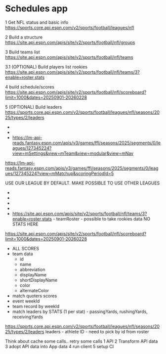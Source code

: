 # Schedules app

1 Get NFL status and basic info
https://sports.core.api.espn.com/v2/sports/football/leagues/nfl

2 Build a structure
https://site.api.espn.com/apis/site/v2/sports/football/nfl/groups

3 Build teams list
https://site.api.espn.com/apis/site/v2/sports/football/nfl/teams

3.1 (OPTIONAL) Build players list rookies
https://site.api.espn.com/apis/site/v2/sports/football/nfl/teams/3?enable=roster,stats

4 build schedule/scores
https://site.api.espn.com/apis/site/v2/sports/football/nfl/scoreboard?limit=1000&dates=20250901-20260228

5 (OPTIONAL) Build leaders
https://sports.core.api.espn.com/v2/sports/football/leagues/nfl/seasons/2025/types/2/leaders

-
-
- https://lm-api-reads.fantasy.espn.com/apis/v3/games/ffl/seasons/2025/segments/0/leagues/127345224?view=mSettings&view=mTeam&view=modular&view=mNav

https://lm-api-reads.fantasy.espn.com/apis/v3/games/ffl/seasons/2025/segments/0/leagues/127345224?view=mMatchup&scoringPeriodId=5

USE OUR LEAGUE BY DEFAULT.
MAKE POSSIBLE TO USE OTHER LEAGUES

-
-
-
-
- https://site.api.espn.com/apis/site/v2/sports/football/nfl/teams/3?enable=roster,stats - teamRoster - possible to take rookies data
  NO STATS HERE

https://site.api.espn.com/apis/site/v2/sports/football/nfl/scoreboard?limit=1000&dates=20250901-20260228

- ALL SCORES
- team data
  - id
  - name
  - abbreviation
  - displayName
  - shortDisplayName
  - color
  - alternateColor
- match quoters scores
- event weekId
- team record by weekId
- match leaders by STATS (1 per stat) - passingYards, rushingYards, receivingYards

https://sports.core.api.espn.com/v2/sports/football/leagues/nfl/seasons/2025/types/2/leaders
leaders - athlete ID - need to pick by id from roster

Think about cache some calls.. retry some calls
1 API
2 Transform API data
3 adopt API data into App data
4 run client
5 setup CI
